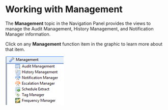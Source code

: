 # Working with Management

The **Management** topic in the Navigation Panel provides the views to manage the Audit Management, History Management, and Notification Manager information.

Click on any **Management** function item in the graphic to learn more about that item.

![Management Topic](../../../Resources/Images/EM/EMmgmntmenu.png "Management Topic")
